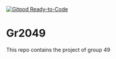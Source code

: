 [![Gitpod Ready-to-Code](https://img.shields.io/badge/Gitpod-Ready--to--Code-purple?logo=gitpod)](https://gitpod.idi.ntnu.no/#https://gitlab.stud.idi.ntnu.no/it1901/groups-2020/gr2049/gr2049.git)

# Gr2049

This repo contains the project of group 49



